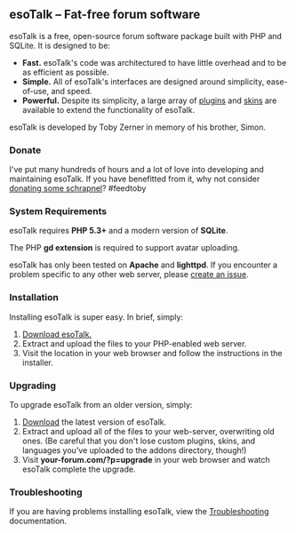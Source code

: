 ## esoTalk – Fat-free forum software

esoTalk is a free, open-source forum software package built with PHP and SQLite. It is designed to be:

 - **Fast.** esoTalk's code was architectured to have little overhead and to be as efficient as possible.
 - **Simple.** All of esoTalk's interfaces are designed around simplicity, ease-of-use, and speed.
 - **Powerful.** Despite its simplicity, a large array of [plugins](http://esotalk.org/plugins) and [skins](http://esotalk.org/skins) are available to extend the functionality of esoTalk.

esoTalk is developed by Toby Zerner in memory of his brother, Simon. 

### Donate

I've put many hundreds of hours and a lot of love into developing and maintaining esoTalk. If you have benefitted from it, why not consider [donating some schrapnel](http://esotalk.org/donate)? #feedtoby

### System Requirements

esoTalk requires **PHP 5.3+** and a modern version of **SQLite**.

The PHP **gd extension** is required to support avatar uploading.

esoTalk has only been tested on **Apache** and **lighttpd**. If you encounter a problem specific to any other web server, please [create an issue](https://github.com/esotalk/esoTalk/issues).

### Installation

Installing esoTalk is super easy. In brief, simply:

1. [Download esoTalk.](http://esotalk.org/download)
2. Extract and upload the files to your PHP-enabled web server.
3. Visit the location in your web browser and follow the instructions in the installer.

### Upgrading

To upgrade esoTalk from an older version, simply:

1. [Download](http://esotalk.org/download) the latest version of esoTalk.
2. Extract and upload all of the files to your web-server, overwriting old ones. (Be careful that you don't lose custom plugins, skins, and languages you've uploaded to the addons directory, though!)
3. Visit **your-forum.com/?p=upgrade** in your web browser and watch esoTalk complete the upgrade.

### Troubleshooting

If you are having problems installing esoTalk, view the [Troubleshooting](http://esotalk.org/docs/debug) documentation.
